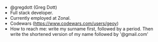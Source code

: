 - @gregdott (Greg Dott)
- Full stack developer.
- Currently employed at Zonal.
- Codewars (https://www.codewars.com/users/geoy)
- How to reach me: write my surname first, followed by a period. Then write the shortened version of my name followed by '@gmail.com'


